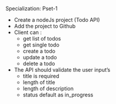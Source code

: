 Specialization: Pset-1
- Create a nodeJs project (Todo API)
- Add the project to Github
- Client can :
  - get list of todos
  - get single todo
  - create a todo
  - update a todo
  - delete a todo
- The API should validate the user input’s
  - title is required
  - length of title
  - length of description
  - status default as in_progress
